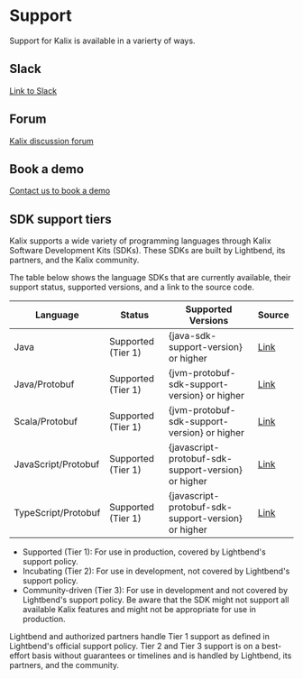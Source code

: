 # Support

Support for Kalix is available in a varierty of ways.

## Slack

[Link to Slack](https://join.slack.com/t/kalixworld/shared_invite/zt-1x9ddzseu-aY1rB4S4Vb8Iu_YI89IfoQ)

## Forum

[Kalix discussion forum](https://discuss.kalix.io/[https://discuss.kalix.io)

## Book a demo

[Contact us to book a demo](https://www.lightbend.com/contact)

## SDK support tiers

Kalix supports a wide variety of programming languages through Kalix Software Development Kits (SDKs). These SDKs are built by Lightbend, its partners, and the Kalix community.

The table below shows the language SDKs that are currently available, their support status, supported versions, and a link to the source code.

| Language             | Status         | Supported Versions                 | Source                                    |
| -------------------- | ---------------| --------------------------------- | ----------------------------------------- |
| Java                 | Supported (Tier 1) | {java-sdk-support-version} or higher | [Link](https://github.com/lightbend/kalix-jvm-sdk)      |
| Java/Protobuf        | Supported (Tier 1) | {jvm-protobuf-sdk-support-version} or higher | [Link](https://github.com/lightbend/kalix-jvm-sdk) |
| Scala/Protobuf       | Supported (Tier 1) | {jvm-protobuf-sdk-support-version} or higher | [Link](https://github.com/lightbend/kalix-jvm-sdk) |
| JavaScript/Protobuf  | Supported (Tier 1) | {javascript-protobuf-sdk-support-version} or higher | [Link](https://github.com/lightbend/kalix-javascript-sdk) |
| TypeScript/Protobuf  | Supported (Tier 1) | {javascript-protobuf-sdk-support-version} or higher | [Link](https://github.com/lightbend/kalix-javascript-sdk) |

- Supported (Tier 1): For use in production, covered by Lightbend's support policy.
- Incubating (Tier 2): For use in development, not covered by Lightbend's support policy.
- Community-driven (Tier 3): For use in development and not covered by Lightbend's support policy. Be aware that the SDK might not support all available Kalix features and might not be appropriate for use in production.

Lightbend and authorized partners handle Tier 1 support as defined in Lightbend's official support policy. Tier 2 and Tier 3 support is on a best-effort basis without guarantees or timelines and is handled by Lightbend, its partners, and the community.
